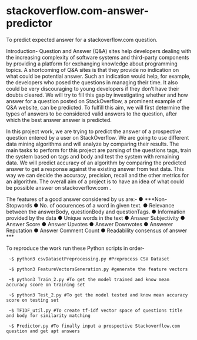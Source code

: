 # stackoverflow.com-answer-predictor
To predict expected answer for a stackoverflow.com question.

Introduction-
Question and Answer (Q&A) sites help developers dealing with the 
increasing complexity of software systems and third-party components by 
providing a platform for exchanging knowledge about programming topics. A 
shortcoming of Q&A sites is that they provide no indication on what could be 
potential answer. Such an indication would help, for example, the developers 
who posed the questions in managing their time. It also could be very 
discouraging to young developers if they don’t have their doubts cleared. We 
will try to fill this gap by investigating whether and how answer for a 
question posted on StackOverflow, a prominent example of Q&A website, can 
be predicted. To fulfill this aim, we will first determine the types of answers 
to be considered valid answers to the question, after which the best answer 
answer is predicted.

In this project work, we are trying to predict the answer of a prospective 
question entered by a user on StackOverflow. We are going to use different 
data mining algorithms and will analyze by comparing their results. The main 
tasks to perform for this project are parsing of the questions tags, train the 
system based on tags and body and test the system with remaining data. We 
will predict accuracy of an algorithm by comparing the predicted answer to 
get a response against the existing answer from test data. This way we can 
decide the accuracy, precision, recall and the other metrics for an algorithm. 
The overall aim of a project is to have an idea of what could be possible 
answer on ​ stackoverflow.com​ . 

The features of a good answer considered by us are:-
● ***Non-Stopwords 
● No. of occurences of a word in given text. 
● Relevance between the answerBody, questionBody and questionTags. 
● Information provided by the data 
● Unique words in the text 
● Answer Subjectivity 
● Answer Score 
● Answer Upvotes 
● Answer Downvotes 
● Answerer Reputation 
● Answer Comment Count 
● Readability consensus of answer ***

To reproduce the work run these Python scripts in order-<br/>
```
 ~$ python3 csvDatasetPreprocessing.py #Preprocess CSV Dataset
 
 ~$ python3 FeatureVectorsGeneration.py #generate the feature vectors
 
 ~$ python3 Train_2.py #To get the model trained and know mean accuracy score on training set
 
 ~$ python3 Test_2.py #To get the model tested and know mean accuracy score on testing set
 
 ~$ TFIDF_util.py #To create tf-idf vector space of questions title and body for similarity matching
 
 ~$ Predictor.py #To finally input a prospective Stackoverflow.com question and get apt answers
```
